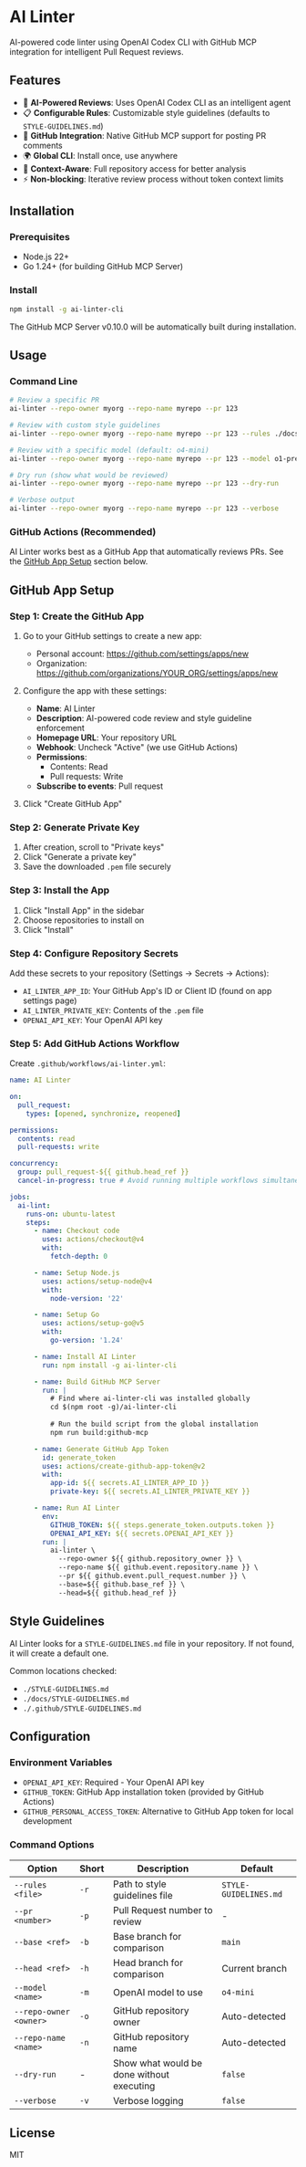 # AI Linter


AI-powered code linter using OpenAI Codex CLI with GitHub MCP integration for intelligent Pull Request reviews.

## Features

- 🤖 **AI-Powered Reviews**: Uses OpenAI Codex CLI as an intelligent agent
- 📋 **Configurable Rules**: Customizable style guidelines (defaults to `STYLE-GUIDELINES.md`)
- 🔗 **GitHub Integration**: Native GitHub MCP support for posting PR comments
- 🌍 **Global CLI**: Install once, use anywhere
- 🚀 **Context-Aware**: Full repository access for better analysis
- ⚡ **Non-blocking**: Iterative review process without token context limits

## Installation

### Prerequisites

- Node.js 22+
- Go 1.24+ (for building GitHub MCP Server)

### Install

```bash
npm install -g ai-linter-cli
```

The GitHub MCP Server v0.10.0 will be automatically built during installation.

## Usage

### Command Line

```bash
# Review a specific PR
ai-linter --repo-owner myorg --repo-name myrepo --pr 123

# Review with custom style guidelines
ai-linter --repo-owner myorg --repo-name myrepo --pr 123 --rules ./docs/STYLE-GUIDE.md

# Review with a specific model (default: o4-mini)
ai-linter --repo-owner myorg --repo-name myrepo --pr 123 --model o1-preview

# Dry run (show what would be reviewed)
ai-linter --repo-owner myorg --repo-name myrepo --pr 123 --dry-run

# Verbose output
ai-linter --repo-owner myorg --repo-name myrepo --pr 123 --verbose
```

### GitHub Actions (Recommended)

AI Linter works best as a GitHub App that automatically reviews PRs. See the [GitHub App Setup](#github-app-setup) section below.

## GitHub App Setup

### Step 1: Create the GitHub App

1. Go to your GitHub settings to create a new app:
   - Personal account: https://github.com/settings/apps/new
   - Organization: https://github.com/organizations/YOUR_ORG/settings/apps/new

2. Configure the app with these settings:
   - **Name**: AI Linter
   - **Description**: AI-powered code review and style guideline enforcement
   - **Homepage URL**: Your repository URL
   - **Webhook**: Uncheck "Active" (we use GitHub Actions)
   - **Permissions**:
     - Contents: Read
     - Pull requests: Write
   - **Subscribe to events**: Pull request

3. Click "Create GitHub App"

### Step 2: Generate Private Key

1. After creation, scroll to "Private keys"
2. Click "Generate a private key"
3. Save the downloaded `.pem` file securely

### Step 3: Install the App

1. Click "Install App" in the sidebar
2. Choose repositories to install on
3. Click "Install"

### Step 4: Configure Repository Secrets

Add these secrets to your repository (Settings → Secrets → Actions):
- `AI_LINTER_APP_ID`: Your GitHub App's ID or Client ID (found on app settings page)
- `AI_LINTER_PRIVATE_KEY`: Contents of the `.pem` file
- `OPENAI_API_KEY`: Your OpenAI API key

### Step 5: Add GitHub Actions Workflow

Create `.github/workflows/ai-linter.yml`:

```yaml
name: AI Linter

on:
  pull_request:
    types: [opened, synchronize, reopened]

permissions:
  contents: read
  pull-requests: write

concurrency:
  group: pull_request-${{ github.head_ref }}
  cancel-in-progress: true # Avoid running multiple workflows simultaneously to prevent deleting other reviews

jobs:
  ai-lint:
    runs-on: ubuntu-latest
    steps:
      - name: Checkout code
        uses: actions/checkout@v4
        with:
          fetch-depth: 0

      - name: Setup Node.js
        uses: actions/setup-node@v4
        with:
          node-version: '22'

      - name: Setup Go
        uses: actions/setup-go@v5
        with:
          go-version: '1.24'

      - name: Install AI Linter
        run: npm install -g ai-linter-cli

      - name: Build GitHub MCP Server
        run: |
          # Find where ai-linter-cli was installed globally
          cd $(npm root -g)/ai-linter-cli
          
          # Run the build script from the global installation
          npm run build:github-mcp

      - name: Generate GitHub App Token
        id: generate_token
        uses: actions/create-github-app-token@v2
        with:
          app-id: ${{ secrets.AI_LINTER_APP_ID }}
          private-key: ${{ secrets.AI_LINTER_PRIVATE_KEY }}

      - name: Run AI Linter
        env:
          GITHUB_TOKEN: ${{ steps.generate_token.outputs.token }}
          OPENAI_API_KEY: ${{ secrets.OPENAI_API_KEY }}
        run: |
          ai-linter \
            --repo-owner ${{ github.repository_owner }} \
            --repo-name ${{ github.event.repository.name }} \
            --pr ${{ github.event.pull_request.number }} \
            --base=${{ github.base_ref }} \
            --head=${{ github.head_ref }} 
```

## Style Guidelines

AI Linter looks for a `STYLE-GUIDELINES.md` file in your repository. If not found, it will create a default one.

Common locations checked:
- `./STYLE-GUIDELINES.md`
- `./docs/STYLE-GUIDELINES.md`
- `./.github/STYLE-GUIDELINES.md`

## Configuration

### Environment Variables

- `OPENAI_API_KEY`: Required - Your OpenAI API key
- `GITHUB_TOKEN`: GitHub App installation token (provided by GitHub Actions)
- `GITHUB_PERSONAL_ACCESS_TOKEN`: Alternative to GitHub App token for local development

### Command Options

| Option | Short | Description | Default |
|--------|-------|-------------|---------|
| `--rules <file>` | `-r` | Path to style guidelines file | `STYLE-GUIDELINES.md` |
| `--pr <number>` | `-p` | Pull Request number to review | - |
| `--base <ref>` | `-b` | Base branch for comparison | `main` |
| `--head <ref>` | `-h` | Head branch for comparison | Current branch |
| `--model <name>` | `-m` | OpenAI model to use | `o4-mini` |
| `--repo-owner <owner>` | `-o` | GitHub repository owner | Auto-detected |
| `--repo-name <name>` | `-n` | GitHub repository name | Auto-detected |
| `--dry-run` | - | Show what would be done without executing | `false` |
| `--verbose` | `-v` | Verbose logging | `false` |

## License

MIT